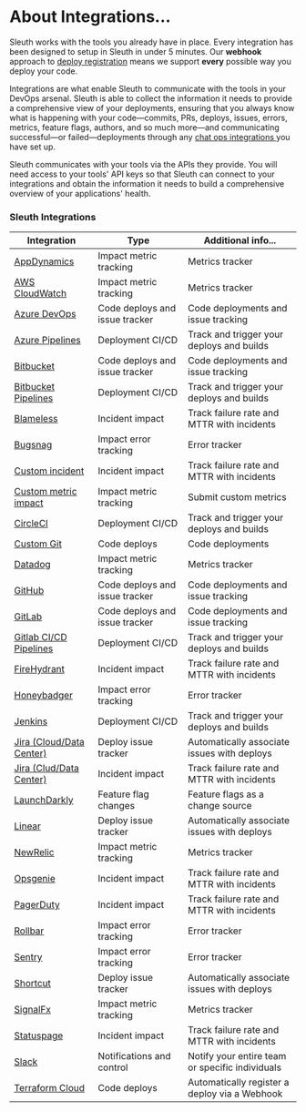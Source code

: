 # About Integrations...

Sleuth works with the tools you already have in place. Every integration has been designed to setup in Sleuth in under 5 minutes. Our **webhook** approach to [deploy registration](../modeling-your-deployments/code-deployments/how-to-register-a-deploy.md) means we support **every** possible way you deploy your code.

Integrations are what enable Sleuth to communicate with the tools in your DevOps arsenal. Sleuth is able to collect the information it needs to provide a comprehensive view of your deployments, ensuring that you always know what is happening with your code—commits, PRs, deploys, issues, errors, metrics, feature flags, authors, and so much more—and communicating successful—or failed—deployments through any [chat ops integrations ](about-integrations.md#chat-ops)you have set up.

Sleuth communicates with your tools via the APIs they provide. You will need access to your tools' API keys so that Sleuth can connect to your integrations and obtain the information it needs to build a comprehensive overview of your applications' health.

### Sleuth Integrations

| Integration                                                                                                                                           | Type                           | Additional info...                              |
| ----------------------------------------------------------------------------------------------------------------------------------------------------- | ------------------------------ | ----------------------------------------------- |
| [AppDynamics](impact-sources/metrics/appdynamics.md)                                                                                                  | Impact metric tracking         | Metrics tracker                                 |
| [AWS CloudWatch](impact-sources/metrics/aws-cloudwatch.md)                                                                                            | Impact metric tracking         | Metrics tracker                                 |
| [Azure DevOps](code-deployment/azure-devops.md)                                                                                                       | Code deploys and issue tracker | Code deployments and issue tracking             |
| [Azure Pipelines](code-deployment/azure-devops.md)                                                                                                    | Deployment CI/CD               | Track and trigger your deploys and builds       |
| [Bitbucket](code-deployment/bitbucket.md)                                                                                                             | Code deploys and issue tracker | Code deployments and issue tracking             |
| [Bitbucket Pipelines](builds/bitbucket-pipelines.md)                                                                                                  | Deployment CI/CD               | Track and trigger your deploys and builds       |
| [Blameless](incident-tracker-integrations/blameless.md)                                                                                               | Incident impact                | Track failure rate and MTTR with incidents      |
| [Bugsnag](impact-sources/errors/bugsnag.md)                                                                                                           | Impact error tracking          | Error tracker                                   |
| [Custom incident](incident-tracker-integrations/custom.md)                                                                                            | Incident impact                | Track failure rate and MTTR with incidents      |
| [Custom metric impact](impact-sources/metrics/custom.md)                                                                                              | Impact metric tracking         | Submit custom metrics                           |
| [CircleCI](builds/circleci.md)                                                                                                                        | Deployment CI/CD               | Track and trigger your deploys and builds       |
| [Custom Git](https://github.com/sleuth-io/sleuth-gitbook-docs/tree/8c6f655818b14806b9a76252e4224c2ef29d58f6/integrations-1/code-deployment/custom.md) | Code deploys                   | Code deployments                                |
| [Datadog](impact-sources/metrics/datadog.md)                                                                                                          | Impact metric tracking         | Metrics tracker                                 |
| [GitHub](code-deployment/github.md)                                                                                                                   | Code deploys and issue tracker | Code deployments and issue tracking             |
| [GitLab](code-deployment/gitlab.md)                                                                                                                   | Code deploys and issue tracker | Code deployments and issue tracking             |
| [Gitlab CI/CD Pipelines](code-deployment/gitlab.md)                                                                                                   | Deployment CI/CD               | Track and trigger your deploys and builds       |
| [FireHydrant](incident-tracker-integrations/firehydrant.md)                                                                                           | Incident impact                | Track failure rate and MTTR with incidents      |
| [Honeybadger](impact-sources/errors/honeybadger.md)                                                                                                   | Impact error tracking          | Error tracker                                   |
| [Jenkins](builds/jenkins.md)                                                                                                                          | Deployment CI/CD               | Track and trigger your deploys and builds       |
| [Jira (Cloud/Data Center)](issue-trackers/jira.md)                                                                                                    | Deploy issue tracker           | Automatically associate issues with deploys     |
| [Jira (Clud/Data Center)](incident-tracker-integrations/jira-cloud-data-center.md)                                                                    | Incident impact                | Track failure rate and MTTR with incidents      |
| [LaunchDarkly](feature-flags/launchdarkly.md)                                                                                                         | Feature flag changes           | Feature flags as a change source                |
| [Linear](issue-trackers/linear.md)                                                                                                                    | Deploy issue tracker           | Automatically associate issues with deploys     |
| [NewRelic](impact-sources/metrics/newrelic.md)                                                                                                        | Impact metric tracking         | Metrics tracker                                 |
| [Opsgenie](incident-tracker-integrations/opsgenie.md)                                                                                                 | Incident impact                | Track failure rate and MTTR with incidents      |
| [PagerDuty](incident-tracker-integrations/pagerduty.md)                                                                                               | Incident impact                | Track failure rate and MTTR with incidents      |
| [Rollbar](impact-sources/errors/rollbar.md)                                                                                                           | Impact error tracking          | Error tracker                                   |
| [Sentry](impact-sources/errors/sentry.md)                                                                                                             | Impact error tracking          | Error tracker                                   |
| [Shortcut](issue-trackers/shortcut.md)                                                                                                                | Deploy issue tracker           | Automatically associate issues with deploys     |
| [SignalFx](impact-sources/metrics/signalfx.md)                                                                                                        | Impact metric tracking         | Metrics tracker                                 |
| [Statuspage](incident-tracker-integrations/statuspage.md)                                                                                             | Incident impact                | Track failure rate and MTTR with incidents      |
| [Slack](slack.md)                                                                                                                                     | Notifications and control      | Notify your entire team or specific individuals |
| [Terraform Cloud](https://www.terraform.io/cloud)                                                                                                     | Code deploys                   | Automatically register a deploy via a Webhook   |

